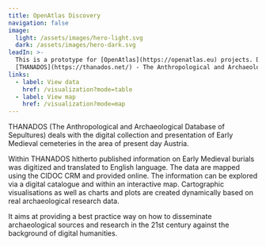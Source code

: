 ```yaml
---
title: OpenAtlas Discovery
navigation: false
image:
  light: /assets/images/hero-light.svg
  dark: /assets/images/hero-dark.svg
leadIn: >-
  This is a prototype for [OpenAtlas](https://openatlas.eu) projects. Demo data kindly provided by:
  [THANADOS](https://thanados.net/) - The Anthropological and Archaeological Database of Sepultures
links:
  - label: View data
    href: /visualization?mode=table
  - label: View map
    href: /visualization?mode=map
---
```


THANADOS (The Anthropological and Archaeological Database of Sepultures) deals with the digital
collection and presentation of Early Medieval cemeteries in the area of present day Austria.

Within THANADOS hitherto published information on Early Medieval burials was digitized and
translated to English language. The data are mapped using the CIDOC CRM and provided online. The
information can be explored via a digital catalogue and within an interactive map. Cartographic
visualisations as well as charts and plots are created dynamically based on real archaeological
research data.

It aims at providing a best practice way on how to disseminate archaeological sources and research
in the 21st century against the background of digital humanities.
